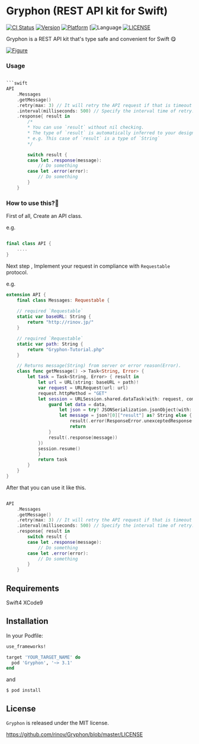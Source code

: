 # Gryphon (REST API kit for Swift)

[![CI Status](https://travis-ci.org/rinov/Gryphon.svg?branch=master)](https://travis-ci.org/rinov/Gryphon.svg?branch=master)
[![Version](https://img.shields.io/cocoapods/v/Gryphon.svg?style=flat)](http://cocoapods.org/pods/Gryphon)
[![Platform](https://img.shields.io/badge/Platform-iOS-lightgrey.svg)](https://img.shields.io/badge/Platform-iOS-lightgrey.svg)
[![Language](https://img.shields.io/badge/Language-Swift%203.0%20and%202.3%20are%20compatible-blue.svg)
[![LICENSE](https://img.shields.io/badge/LICENSE-MIT-yellow.svg)](https://img.shields.io/badge/LICENSE-MIT-yellow.svg)

Gryphon is a REST API kit that's type safe and convenient for Swift :yum:

[![Figure](http://i.imgur.com/i8Yqt8g.png)](http://i.imgur.com/i8Yqt8g.png)

### Usage
```swift

```swift
API
    .Messages
    .getMessage()
    .retry(max: 3) // It will retry the API request if that is timeout or failed.
    .interval(milliseconds: 500) // Specify the interval time of retry.
    .response{ result in
        /*
        * You can use `result` without nil checking.
        * The type of `result` is automatically inferred to your designation type.
        * e.g. This case of `result` is a type of `String`
        */

        switch result {
        case let .response(message):
            // Do something
        case let .error(error):
            // Do something
        }
    }
```


### How to use this?:eyes:

First of all, Create an API class.

e.g.

```swift

final class API {
    ....
}

```

Next step , Implement your request in compliance with `Requestable` protocol.

e.g.

```swift
extension API {
    final class Messages: Requestable {
    
    // required `Requestable`
    static var baseURL: String {
        return "http://rinov.jp/"
    }

    // required `Requestable`
    static var path: String {
        return "Gryphon-Tutorial.php"
    }

    // Returns message(String) from server or error reason(Error).
    class func getMessage() -> Task<String, Error> {
        let task = Task<String, Error> { result in
            let url = URL(string: baseURL + path)!
            var request = URLRequest(url: url)
            request.httpMethod = "GET"
            let session = URLSession.shared.dataTask(with: request, completionHandler: { (data, response, error) in
                guard let data = data,
                    let json = try? JSONSerialization.jsonObject(with: data, options: .allowFragments) as? [AnyObject],
                    let message = json?[0]["result"] as? String else {
                        result(.error(ResponseError.unexceptedResponse(error as AnyObject)))
                        return
                }
                result(.response(message))
            })
            session.resume()
            }
            return task
        }
    }
}
```

After that you can use it like this.

```swift

API
    .Messages
    .getMessage()
    .retry(max: 3) // It will retry the API request if that is timeout or failed.
    .interval(milliseconds: 500) // Specify the interval time of retry.
    .response{ result in
        switch result {
        case let .response(message):
            // Do something
        case let .error(error):
            // Do something
        }
    }
```

## Requirements

Swift4
XCode9

## Installation

In your Podfile:

```ruby
use_frameworks!

target 'YOUR_TARGET_NAME' do
  pod 'Gryphon', '~> 3.1'
end
```

and

`$ pod install`

## License

`Gryphon` is released under the MIT license.

https://github.com/rinov/Gryphon/blob/master/LICENSE
